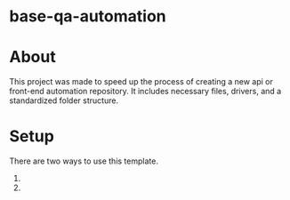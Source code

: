 # base-qa-automation

# About

This project was made to speed up the process of creating a new api or front-end automation repository.
It includes necessary files, drivers, and a standardized folder structure.

# Setup
There are two ways to use this template.

1.
2. 
